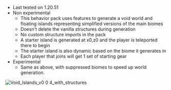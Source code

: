 - Last tested on 1.20.51
- Non experimental
  - This behavior pack uses features to generate a void world and floating islands representing simplified versions of the main biomes
  - Doesn't delete the vanilla structures during generation
  - No custom structure imports in the pack
  - A starter island is generated at x0,z0 and the player is teleported there to begin
  - The starter island is also dynamic based on the biome it generates in
  - Each player that joins will get 1 set of starting gear
- Experimental
  - Same as above, with suppressed biomes to speed up world generation.

![Void_Islands_v0 0 4_with_structures](https://user-images.githubusercontent.com/99773087/208227576-205399f8-afd7-48a4-8b17-b94036056c21.png)
